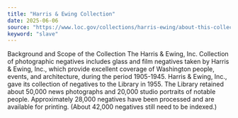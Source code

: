 ```yaml
---
title: "Harris & Ewing Collection"
date: 2025-06-06
source: "https://www.loc.gov/collections/harris-ewing/about-this-collection/"
keyword: "slave"
---
```


Background and Scope of the Collection The Harris &amp; Ewing, Inc. Collection of photographic negatives includes glass and film negatives taken by Harris &amp; Ewing, Inc., which provide excellent coverage of Washington people, events, and architecture, during the period 1905-1945. Harris &amp; Ewing, Inc., gave its collection of negatives to the Library in 1955. The Library retained about 50,000 news photographs and 20,000 studio portraits of notable people. Approximately 28,000 negatives have been processed and are available for printing. (About 42,000 negatives still need to be indexed.)

